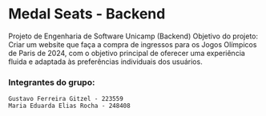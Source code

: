 # Medal Seats - Backend
Projeto de Engenharia de Software Unicamp (Backend)
Objetivo do projeto: Criar um website que faça a compra de ingressos para os Jogos Olímpicos de Paris de 2024, com o objetivo principal de oferecer uma experiência fluida e adaptada às preferências individuais dos usuários.

### Integrantes do grupo:
    Gustavo Ferreira Gitzel - 223559
    Maria Eduarda Elias Rocha - 248408